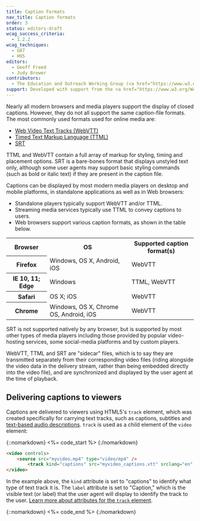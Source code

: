 ```yaml
---
title: Caption Formats
nav_title: Caption formats
order: 3
status: editors-draft
wcag_success_criteria:
  - 1.2.2
wcag_techniques:
  - G87
  - H95
editors:
  - Geoff Freed
  - Judy Brewer
contributors:
  - The Education and Outreach Working Group (<a href="https://www.w3.org/WAI/EO/">EOWG</a>)
support: Developed with support from the <a href="https://www.w3.org/WAI/WCAGTA/">U.S. Access Board, WCAG TA Project</a>
---
```


Nearly all modern browsers and media players support the display of closed captions.  However, they do not all support the same caption-file formats. The most commonly used formats used for online media are:

-   [Web Video Text Tracks (WebVTT)](https://w3c.github.io/webvtt/)
-   [Timed Text Markup Language
    (TTML)](https://www.w3.org/TR/ttaf1-dfxp/)
-   [SRT](https://matroska.org/technical/specs/subtitles/srt.html)

TTML and WebVTT contain a full array of markup for styling, timing and placement options.  SRT is a bare-bones format that displays unstyled text only, although some user agents may support basic styling commands (such as bold or italic text) if they are present in the caption file.

Captions can be displayed by most modern media players on desktop and mobile platforms, in standalone applications as well as in Web browsers:

-   Standalone players typically support WebVTT and/or TTML.
-   Streaming media services typically use TTML to convey captions to users.
-   Web browsers support various caption formats, as shown in the table below.


<table>
	<tr>
		<th scope="col">Browser</th>
		<th scope="col">OS</th>
		<th scope="col">Supported caption format(s)</th>
	</tr>
	<tr>
		<th scope="row">Firefox</th>
		<td>Windows, OS X, Android, iOS</td>
		<td>WebVTT</td>
	</tr>
	<tr>
		<th scope="row">IE 10, 11; Edge</th>
		<td>Windows</td>
		<td>TTML, WebVTT</td>
	</tr>
	<tr>
		<th scope="row">Safari</th>
		<td>OS X; iOS</td>
		<td>WebVTT</td>
	</tr>
	<tr>
		<th scope="row">Chrome</th>
		<td>Windows, OS X, Chrome OS, Android, iOS</td>
		<td>WebVTT</td>
	</tr>
</table>

SRT is not supported natively by any browser, but is supported by most
other types of media players including those provided by popular
video-hosting services, some social-media platforms and by custom
players.

WebVTT, TTML and SRT are "sidecar" files, which is to say they are
transmitted separately from their corresponding video files (riding
alongside the video data in the delivery stream, rather than being
embedded directly into the video file), and are synchronized and
displayed by the user agent at the time of playback.

## Delivering captions to viewers

Captions are delivered to viewers using HTML5's `track` element, which
was created specifically for carrying text tracks, such as captions,
subtitles and [text-based audio descriptions](production-audio-description.html). `track` is used as a
child element of the `video` element:

{::nomarkdown}
<%= code_start %>
{:/nomarkdown}

~~~html
<video controls>
    <source src="myvideo.mp4" type="video/mp4" />
        <track kind="captions" src="myvideo_captions.vtt" srclang="en" label="Captions" default />
</video>
~~~

In the example above, the `kind` attribute is set to "captions" to identify what type of text track it is.  The `label` attribute is set to "Caption," which is the visible text (or label) that the user agent will display to identify the track to the user. [Learn more about attributes for the `track` element](https://www.w3.org/TR/2016/REC-html51-20161101/semantics-embedded-content.html#the-track-element).

{::nomarkdown}
<%= code_end %>
{:/nomarkdown}
